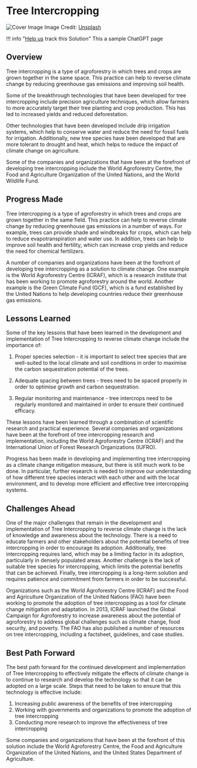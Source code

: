# Tree Intercropping

![Cover Image](https://images.unsplash.com/reserve/bOvf94dPRxWu0u3QsPjF_tree.jpg?crop=entropy&cs=tinysrgb&fit=max&fm=jpg&ixid=M3w0NDYzODh8MHwxfHNlYXJjaHwxfHxUcmVlJTIwSW50ZXJjcm9wcGluZ3xlbnwwfHx8fDE2ODM3NTM3NjR8MA&ixlib=rb-4.0.3&q=80&w=1080)
Image Credit: [Unsplash](https://unsplash.com/@emben)

!!! info "[Help us](../../contribute) track this Solution"
    This a sample ChatGPT page

## Overview

Tree intercropping is a type of agroforestry in which trees and crops are grown together in the same space. This practice can help to reverse climate change by reducing greenhouse gas emissions and improving soil health.

Some of the breakthrough technologies that have been developed for tree intercropping include precision agriculture techniques, which allow farmers to more accurately target their tree planting and crop production. This has led to increased yields and reduced deforestation.

Other technologies that have been developed include drip irrigation systems, which help to conserve water and reduce the need for fossil fuels for irrigation. Additionally, new tree species have been developed that are more tolerant to drought and heat, which helps to reduce the impact of climate change on agriculture.

Some of the companies and organizations that have been at the forefront of developing tree intercropping include the World Agroforestry Centre, the Food and Agriculture Organization of the United Nations, and the World Wildlife Fund.

## Progress Made

Tree intercropping is a type of agroforestry in which trees and crops are grown together in the same field. This practice can help to reverse climate change by reducing greenhouse gas emissions in a number of ways. For example, trees can provide shade and windbreaks for crops, which can help to reduce evapotranspiration and water use. In addition, trees can help to improve soil health and fertility, which can increase crop yields and reduce the need for chemical fertilizers.

A number of companies and organizations have been at the forefront of developing tree intercropping as a solution to climate change. One example is the World Agroforestry Centre (ICRAF), which is a research institute that has been working to promote agroforestry around the world. Another example is the Green Climate Fund (GCF), which is a fund established by the United Nations to help developing countries reduce their greenhouse gas emissions.

## Lessons Learned

Some of the key lessons that have been learned in the development and implementation of Tree Intercropping to reverse climate change include the importance of:

1. Proper species selection - it is important to select tree species that are well-suited to the local climate and soil conditions in order to maximise the carbon sequestration potential of the trees.

2. Adequate spacing between trees - trees need to be spaced properly in order to optimise growth and carbon sequestration.

3. Regular monitoring and maintenance - tree intercrops need to be regularly monitored and maintained in order to ensure their continued efficacy.

These lessons have been learned through a combination of scientific research and practical experience. Several companies and organizations have been at the forefront of tree intercropping research and implementation, including the World Agroforestry Centre (ICRAF) and the International Union of Forest Research Organizations (IUFRO).

Progress has been made in developing and implementing tree intercropping as a climate change mitigation measure, but there is still much work to be done. In particular, further research is needed to improve our understanding of how different tree species interact with each other and with the local environment, and to develop more efficient and effective tree intercropping systems.

## Challenges Ahead

One of the major challenges that remain in the development and implementation of Tree Intercropping to reverse climate change is the lack of knowledge and awareness about the technology. There is a need to educate farmers and other stakeholders about the potential benefits of tree intercropping in order to encourage its adoption. Additionally, tree intercropping requires land, which may be a limiting factor in its adoption, particularly in densely populated areas. Another challenge is the lack of suitable tree species for intercropping, which limits the potential benefits that can be achieved. Finally, tree intercropping is a long-term solution and requires patience and commitment from farmers in order to be successful.

Organizations such as the World Agroforestry Centre (ICRAF) and the Food and Agriculture Organization of the United Nations (FAO) have been working to promote the adoption of tree intercropping as a tool for climate change mitigation and adaptation. In 2013, ICRAF launched the Global Campaign for Agroforestry to increase awareness about the potential of agroforestry to address global challenges such as climate change, food security, and poverty. The FAO has also published a number of resources on tree intercropping, including a factsheet, guidelines, and case studies.

## Best Path Forward

The best path forward for the continued development and implementation of Tree Intercropping to effectively mitigate the effects of climate change is to continue to research and develop the technology so that it can be adopted on a large scale. Steps that need to be taken to ensure that this technology is effective include:

1. Increasing public awareness of the benefits of tree intercropping
2. Working with governments and organizations to promote the adoption of tree intercropping
3. Conducting more research to improve the effectiveness of tree intercropping

Some companies and organizations that have been at the forefront of this solution include the World Agroforestry Centre, the Food and Agriculture Organization of the United Nations, and the United States Department of Agriculture.
